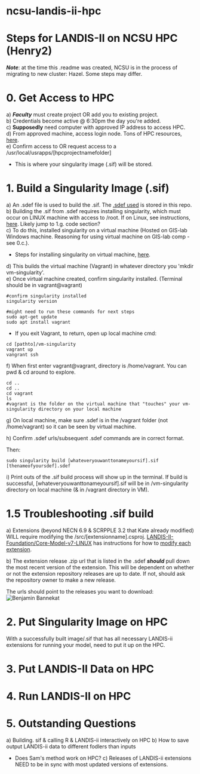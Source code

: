 # ncsu-landis-ii-hpc

# Steps for LANDIS-II on NCSU HPC (Henry2)
***Note***: at the time this .readme was created, NCSU is in the process of migrating to new cluster: Hazel. Some steps may differ.
# 0. Get Access to HPC
a) ***Faculty*** must create project OR add you to existing project.   
b) Credentials become active @ 6:30pm the day you're added.   
c) **Supposedly** need computer with approved IP address to access HPC.   
d) From approved machine, access login node. Tons of HPC resources, [here](https://hpc.ncsu.edu/main.php).  
e) Confirm access to OR request access to a /usr/local/usrapps/[hpcprojectnamefolder]  
  * This is where your singularity image (.sif) will be stored.  
# 1. Build a Singularity Image (.sif)
a) An .sdef file is used to build the .sif. The [.sdef used](https://github.com/kejones8/ncsu-landis-ii-hpc/blob/main/working_hpc_landis-ii.sdef) is stored in this repo.   
b) Building the .sif from .sdef requires installing singularity, which must occur on LINUX machine with access to /root.  If on Linux, see instructions, [here](https://docs.sylabs.io/guides/3.5/admin-guide/installation.html#installation-on-linux). Likely jump to 1.g. code section?   
c) To do this, installed singularity on a virtual machine (Hosted on GIS-lab Windows machine. Reasoning for using virtual machine on GIS-lab comp - see 0.c.).  
* Steps for installing singularity on virtual machine, [here](https://docs.sylabs.io/guides/3.5/admin-guide/installation.html#singularity-vagrant-box).    

d) This builds the virtual machine (Vagrant) in whatever directory you 'mkdir vm-singularity'.  
e) Once virtual machine created, confirm singularity installed. (Terminal should be in vagrant@vagrant)  

```
#confirm singularity installed 
singularity version

#might need to run these commands for next steps
sudo apt-get update
sudo apt install vagrant
```
* If you exit Vagrant, to return, open up local machine cmd:

 ```
 cd [pathto]/vm-singularity
 vagrant up
 vangrant ssh
 ```
   
f) When first enter vagrant@vagrant, directory is /home/vagrant. You can pwd & cd around to explore. 
```
cd ..
cd .. 
cd vagrant 
ls
#vagrant is the folder on the virtual machine that "touches" your vm-singularity directory on your local machine

```
g) On local machine, make sure .sdef is in the /vagrant folder (not /home/vagrant) so it can be seen by virtual machine.

h) Confirm .sdef urls/subsequent .sdef commands are in correct format. 

Then: 

```
sudo singularity build [whateveryouwanttonameyoursif].sif [thenameofyoursdef].sdef

```
i) Print outs of the .sif build process will show up in the terminal. If build is successful, [whateveryouwanttonameyoursif].sif will be in /vm-singularity directory on local machine (& in /vagrant directory in VM). 
 
# 1.5 Troubleshooting .sif build  
a) Extensions (beyond NECN 6.9 & SCRPPLE 3.2 that Kate already modified) WILL require modifying the /src/[extensionname].csproj. [LANDIS-II-Foundation/Core-Model-v7-LINUX](https://github.com/LANDIS-II-Foundation/Core-Model-v7-LINUX) has instructions for how to [modify each extension](https://github.com/LANDIS-II-Foundation/Core-Model-v7-LINUX#landis-ii-v7-extensions).  

b) The extension release .zip url that is listed in the .sdef ***should*** pull down the most recent version of the extension. This will be dependent on whether or not the extension repository releases are up to date. If not, should ask the repository owner to make a new release.

The urls should point to the releases you want to download:
![Benjamin Bannekat](https://github.com/kejones8/ncsu-landis-ii-hpc/blob/main/imgs_for_readme/extension_urls.PNG)



# 2. Put Singularity Image on HPC
With a successfully built image/.sif that has all necessary LANDIS-ii extensions for running your model, need to put it up on the HPC. 

# 3. Put LANDIS-II Data on HPC

# 4. Run LANDIS-II on HPC

# 5. Outstanding Questions

a) Building. sif & calling R & LANDIS-ii interactively on HPC
b) How to save output LANDIS-ii data to different fodlers than inputs
* Does Sam's method work on HPC?
c) Releases of LANDIS-ii extensions NEED to be in sync with most updated versions of extensions. 

